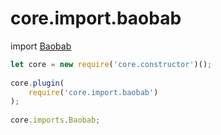 # core.import.baobab

import <a href="https://github.com/Yomguithereal/baobab">Baobab</a>

```js
let core = new require('core.constructor')();
 
core.plugin(
    require('core.import.baobab')
);
 
core.imports.Baobab; 
```
